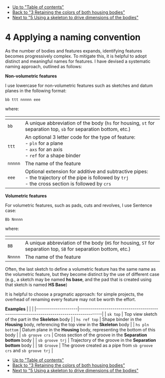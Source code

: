 * [Up to "Table of contents"](../Readme.md)
* [Back to "3 Retaining the colors of both housing bodies"](../03-Retaining-colors/Readme.md)
* [Next to "5 Using a skeleton to drive dimensions of the bodies"](../05-skeleton-body/Readme.md)

# 4 Applying a naming convention

As the number of bodies and features expands, identifying features becomes progressively complex. To mitigate this, it is helpful to adopt distinct and meaningful names for features. I have devised a systematic naming approach, outlined as follows:

**Non-volumetric features**

I use lowercase for non-volumetric features such as sketches and datum planes in the following format:

`bb ttt nnnnn eee`

where:

| <!-- --> | <!-- -->                                                                                                             |
|----------|----------------------------------------------------------------------------------------------------------------------|
| `bb`     | A unique abbreviation of the body (`hs` for housing, `st` for separation top, `sb` for separation bottom, etc.)      |
| `ttt`    | An optional 3 letter code for the type of feature: <br> - `pln` for a plane <br> - `axs` for an axis <br> - `ref` for a shape binder |
| `nnnnn`  | The name of the feature                                                                                              |
| `eee`    | Optional extension for additive and subtractive pipes: <br>  - the trajectory of the pipe is followed by `trj` <br>  - the cross section is followed by `crs` |


**Volumetric features**

For volumetric features, such as pads, cuts and revolves, I use Sentence case:

`Bb Nnnnn`

where:

| <!-- --> | <!-- -->                                                                                                             |
|----------|----------------------------------------------------------------------------------------------------------------------|
| `BB`     | A unique abbreviation of the body (`HS` for housing, `ST` for separation top, `SB` for separation bottom, etc.)      |
| `Nnnnn`  | The name of the feature                                                                                              |

Often, the last sketch to define a volumetric feature has the same name as the volumetric feature, but they become distinct by the use of different case (e.g., a sketch may be named **hs base**, and the pad that is created using that sketch is named **HS Base**)

It is helpful to choose a pragmatic approach: for simple projects, the overhead of renaming every feature may not be worth the effort.


**Examples**
| <!-- -->            | <!-- -->                                                                                |
|---------------------|-----------------------------------------------------------------------------------------|
| `sk top`            | Top view sketch of the part in the **Skeleton** body                                    |
| `hs ref top`        | Shape binder in the **Housing** body, referencing the top view in the **Skeleton** body |
| `hs pln bottom`     | Datum plane in the **Housing** body, representing the bottom of this body               |
| `sb groove crs`     | Cross section of the groove in the **Separation bottom** body                           |
| `sb groove trj`     | Trajectory of the groove in the **Separation bottom** body                              |
| `SB Groove`         | The groove created as a pipe from `sb groove crs` and `sb groove trj`                   |


* [Up to "Table of contents"](../Readme.md)
* [Back to "3 Retaining the colors of both housing bodies"](../03-Retaining-colors/Readme.md)
* [Next to "5 Using a skeleton to drive dimensions of the bodies"](../05-skeleton-body/Readme.md)
